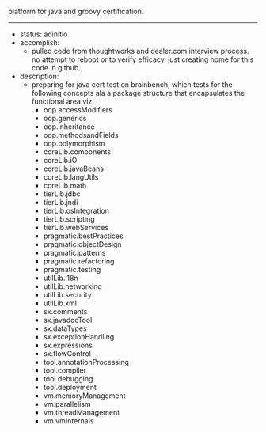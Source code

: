 platform for java and groovy certification. 
_____________________________________________

- status: adinitio
- accomplish:
	* pulled code from thoughtworks and dealer.com interview process. no attempt to reboot or to verify efficacy. just creating home for this code in github.
- description: 
	* preparing for java cert test on brainbench, which tests for the following concepts ala a package structure that encapsulates the functional area viz.
		* oop.accessModifiers
		* oop.generics
		* oop.inheritance
		* oop.methodsandFields
		* oop.polymorphism
		* coreLib.components
		* coreLib.iO
		* coreLib.javaBeans
		* coreLib.langUtils
		* coreLib.math
		* tierLib.jdbc
		* tierLib.jndi
		* tierLib.osIntegration
		* tierLib.scripting
		* tierLib.webServices
		* pragmatic.bestPractices
		* pragmatic.objectDesign
		* pragmatic.patterns
		* pragmatic.refactoring
		* pragmatic.testing
		* utilLib.i18n
		* utilLib.networking
		* utilLib.security
		* utilLib.xml
		* sx.comments
		* sx.javadocTool
		* sx.dataTypes
		* sx.exceptionHandling
		* sx.expressions
		* sx.flowControl
		* tool.annotationProcessing
		* tool.compiler
		* tool.debugging
		* tool.deployment
		* vm.memoryManagement
		* vm.parallelism
		* vm.threadManagement
		* vm.vmInternals
